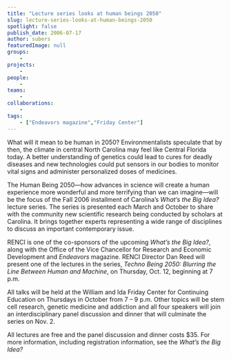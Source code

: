 ```yaml
---
title: "Lecture series looks at human beings 2050"
slug: lecture-series-looks-at-human-beings-2050
spotlight: false
publish_date: 2006-07-17
author: subers
featuredImage: null
groups:
    - 
projects:
    - 
people:
    - 
teams: 
    - 
collaborations:
    - 
tags:
    - ["Endeavors magazine","Friday Center"]
---
```

What will it mean to be human in 2050? Environmentalists speculate that by then, the climate in central North Carolina may feel like Central Florida today. A better understanding of genetics could lead to cures for deadly diseases and new technologies could put sensors in our bodies to monitor vital signs and administer personalized doses of medicines. <!--more-->

The Human Being 2050—how advances in science will create a human experience more wonderful and more terrifying than we can imagine—will be the focus of the Fall 2006 installment of Carolina’s <em>What’s the Big Idea?</em> lecture series. The series is presented each March and October to share with the community new scientific research being conducted by scholars at Carolina. It brings together experts representing a wide range of disciplines to discuss an important contemporary issue.

RENCI is one of the co-sponsors of the upcoming <em>What’s the Big Idea?</em>, along with the Office of the Vice Chancellor for Research and Economic Development and <em>Endeavors </em>magazine. RENCI Director Dan Reed will present one of the lectures in the series, <em>Techno Being 2050: Blurring the Line Between Human and Machine</em>, on Thursday, Oct. 12, beginning at 7 p.m.

All talks will be held at the William and Ida Friday Center for Continuing Education on Thursdays in October from 7 – 9 p.m. Other topics will be stem cell research, genetic medicine and addiction and all four speakers will join an interdisciplinary panel discussion and dinner that will culminate the series on Nov. 2.

All lectures are free and the panel discussion and dinner costs $35. For more information, including registration information, see the <em>What’s the Big Idea?</em>
